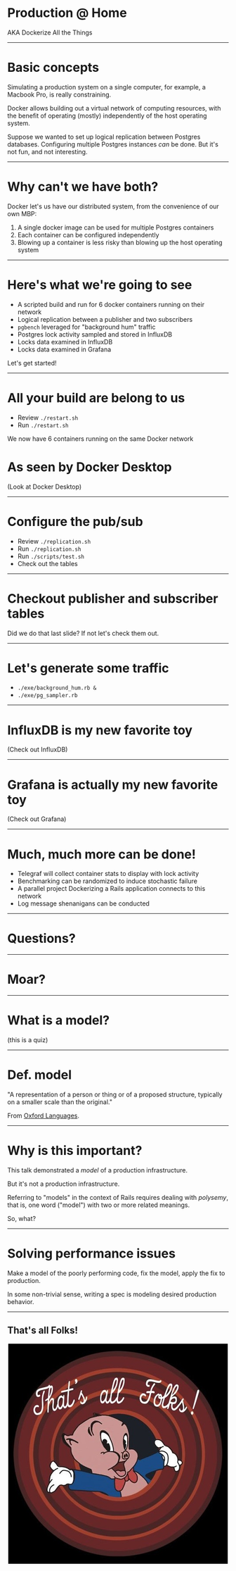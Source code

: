 
<!--
footer: Blackbird/presents: Production @ Home
paginate: true
_paginate: false
-->

# Production @ Home

AKA Dockerize All the Things

---

# Basic concepts

Simulating a production system on a single computer, for example, a Macbook Pro, is really constraining.

Docker allows building out a virtual network of computing resources, with the benefit of operating (mostly) independently of the host operating system.

Suppose we wanted to set up logical replication between Postgres databases. Configuring multiple Postgres instances _can_ be done. But it's not fun, and not interesting.

---

# Why can't we have both?

Docker let's us have our distributed system, from the convenience of our own MBP:

1. A single docker image can be used for multiple Postgres containers
2. Each container can be configured independently
3. Blowing up a container is less risky than blowing up the host operating system

---

# Here's what we're going to see

- A scripted build and run for 6 docker containers running on their network
- Logical replication between a publisher and two subscribers
- `pgbench` leveraged for "background hum" traffic
- Postgres lock activity sampled and stored in InfluxDB
- Locks data examined in InfluxDB
- Locks data examined in Grafana

Let's get started!

---

# All your build are belong to us

- Review `./restart.sh`
- Run `./restart.sh`

We now have 6 containers running on the same Docker network

# As seen by Docker Desktop

(Look at Docker Desktop)

---

# Configure the pub/sub

- Review `./replication.sh`
- Run `./replication.sh`
- Run `./scripts/test.sh`
- Check out the tables

---

# Checkout publisher and subscriber tables

Did we do that last slide? If not let's check them out.

---

# Let's generate some traffic

- `./exe/background_hum.rb &`
- `./exe/pg_sampler.rb`

---

# InfluxDB is my new favorite toy

(Check out InfluxDB)

---

# Grafana is actually my new favorite toy

(Check out Grafana)

---

# Much, much more can be done!

- Telegraf will collect container stats to display with lock activity
- Benchmarking can be randomized to induce stochastic failure
- A parallel project Dockerizing a Rails application connects to this network
- Log message shenanigans can be conducted

---

# Questions?

---


# Moar?

---

# What is a model?

(this is a quiz)

---

# Def. model

"A representation of a person or thing or of a proposed structure, typically on a smaller scale than the original."

From [Oxford Languages](https://languages.oup.com/google-dictionary-en/).

---

# Why is this important?

This talk demonstrated a _model_ of a production infrastructure.

But it's not a production infrastructure.

Referring to "models" in the context of Rails requires dealing with _polysemy_,
that is, one word ("model") with two or more related meanings.

So, what?

---

# Solving performance issues

Make a model of the poorly performing code, fix the model, apply the fix to production.

In some non-trivial sense, writing a spec is modeling desired production behavior.

---

## That's all Folks!

<style>
img[alt~="center"] {
  display: block;
  margin: 0 auto;
}
</style>


![That's all folks! center](./thats-all-folks.jpg)
